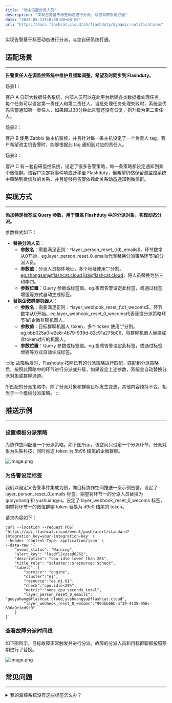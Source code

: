 ```yaml
---
title: "动态设置分派人员"
description: "实现告警基于标签动态进行分派，与您自研系统打通"
date: "2024-05-11T10:00:00+08:00"
url: "https://docs.flashcat.cloud/zh/flashduty/dynamic-notifications"
---
```


实现告警基于标签动态进行分派，与您自研系统打通。

## 适配场景
---

**告警责任人在源监控系统中维护且频繁调整，希望及时同步到 Flashduty。**

场景1：

客户 A 自研大数据任务系统，内部人员可以在此平台新建各类数据批处理任务，每个任务可以设定第一责任人和第二责任人。当批处理任务处理失败时，系统会优先告警通知第一责任人，如果超过30分钟此告警还没有恢复，则升级为第二责任人。

场景2：

客户 B 使用 Zabbix 做主机监控，并且针对每一条主机设定了一个负责人 tag。客户希望改主机告警时，能够根据此 tag 通知到对应的责任人。

场景3：

客户 C 有一套自研监控系统，设定了很多告警策略，每一条策略都设定通知到某个微信群。该客户决定将事件响应迁移至 Flashduty，但希望仍然保留源监控系统中策略到微信群的关系，并且能够将告警依赖此关系动态通知到微信群。


## 实现方式
---

**添加特定标签或 Query 参数，用于覆盖 Flashduty 中的分派对象，实现动态分派。** 

参数样式如下：

- **替换分派人员**：
    - **参数名**：需要满足正则：^layer_person_reset_(\d)_emails$，环节数字从0开始。eg.layer_person_reset_0_emails代表替换分派策略环节1的分派人员。
    - **参数值**：分派人员邮件地址，多个地址使用“,”分割。eg.zhangsan@flashcat.cloud,lisi@flashcat.cloud，将人员替换为张三和李四。
    - **参数位置**：Query 参数或标签值。eg.夜莺告警设定此标签，或通过标签增强等方式自动生成标签。
- **替换企微群聊机器人**：
    - **参数名**：需要满足正则：^layer_webhook_reset_(\d)_wecoms$，环节数字从0开始。eg.layer_webhook_reset_0_wecoms代表替换分派策略环节1的企微群聊机器人。
    - **参数值**：目标群聊机器人 token，多个 token 使用“,”分割。eg.bbb025a0-e2e8-4b79-939d-82c91a275b06，将群聊机器人替换成此token对应的机器人。
    - **参数位置**：Query 参数或标签值。eg.夜莺告警设定此标签，或通过标签增强等方式自动生成标签。

:::tip
故障触发时，Flashduty 按照已有的分派策略进行匹配。匹配到分派策略后，按照此策略中的环节进行分派或升级，如果设定上述参数，系统会自动替换分派对象或群聊通道。

所匹配的分派策略中，除了分派对象和群聊目标发生变更，其他内容维持不变，相当于一个模板分派策略。
:::

## 推送示例
---

### 设置模板分派策略

为协作空间配置一个分派策略。如下图所示，该空间只设定一个分派环节，分派对象为头铁科技，同时推送 token 为 5b96 结尾的企微群聊。

![image.png](https://download.flashcat.cloud/flashduty/kb/dynamic-escalate-rule.png)

### 为告警设定标签

我们以自定义告警事件集成为例，向目标协作空间推送一条示例告警。设定了 layer_person_reset_0_emails 标签，期望将环节一的分派人员替换为 guoyuhang 和 yushuangyu。设定了 layer_webhook_reset_0_wecoms 标签，期望将环节一的微信群聊 token 替换为 d9c0 结尾的 token。

请求内容如下：

```
curl --location --request POST 'https://api.flashcat.cloud/event/push/alert/standard?integration_key=your-integration-key' \
--header 'Content-Type: application/json' \
--data-raw '{
    "event_status": "Warning",
    "alert_key": "lasdfl2xzasd0262",
    "description": "cpu idle lower than 20%",
    "title_rule": "$cluster::$resource::$check",
    "labels": {
        "service": "engine",
        "cluster":"nj",
        "resource":"es.nj.01",
        "check":"cpu.idle<20%",
        "metric":"node_cpu_seconds_total",
        "layer_person_reset_0_emails": "guoyuhang@flashcat.cloud,yushuangyu@flashcat.cloud",
        "layer_webhook_reset_0_wecoms":"90dbb66b-af39-4235-956c-636a9c1ed9c0"
    }
}'
```

### 查看故障分派时间线

如下图所示，目标故障正常触发并进行分派。故障的分派人员和目标群聊都按照预期进行了替换。

![image.png](https://download.flashcat.cloud/flashduty/kb/dynamic-escalate-inc.png)


## 常见问题
---
<details>
  <summary>我的监控系统没有这些标签怎么办？</summary>
  
  1. 如果您的系统支持主动添加标签，比如 Prometheus 或者 夜莺，建议您直接在告警策略处增加特定标签。
  2. 如果您的系统已经有相关标签，但格式或命名不同。比如，您的主机带有团队标签，您需要根据团队来找到对应的责任人，这种情况下您可以使用标签增强功能，根据团队标签生成负责人相关标签，具体请参考 [配置标签增强](doc-4245896)。
</details>


